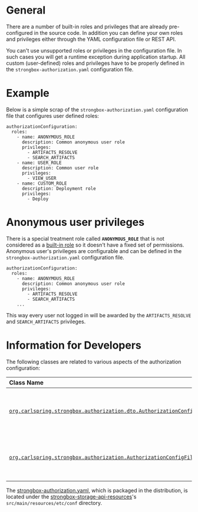 # General

There are a number of built-in roles and privileges that are already pre-configured in the source code. In addition you can define your own roles and privileges either through the YAML configuration file or REST API.

You can't use unsupported roles or privileges in the configuration file. In such cases you will get a runtime exception during application startup. All custom (user-defined) roles and privileges have to be properly defined in the `strongbox-authorization.yaml` configuration file.

# Example

Below is a simple scrap of the `strongbox-authorization.yaml` configuration file that configures user defined roles:

    authorizationConfiguration:
      roles:
        - name: ANONYMOUS_ROLE
          description: Common anonymous user role
          privileges:
            - ARTIFACTS_RESOLVE
            - SEARCH_ARTIFACTS
        - name: USER_ROLE
          description: Common user role
          privileges:
            - VIEW_USER
        - name: CUSTOM_ROLE
          description: Deployment role
          privileges:
            - Deploy

# Anonymous user privileges

There is a special treatment role called **`ANONYMOUS_ROLE`** that is not considered as a [built-in role](http://TODO_link_to_roles) so it doesn't have a fixed set of permissions. Anonymous user's privileges are configurable and can be defined in the `strongbox-authorization.yaml` configuration file.

    authorizationConfiguration:
      roles:
        - name: ANONYMOUS_ROLE
          description: Common anonymous user role
          privileges:
            - ARTIFACTS_RESOLVE
            - SEARCH_ARTIFACTS
        ...

This way every user not logged in will be awarded by the `ARTIFACTS_RESOLVE` and `SEARCH_ARTIFACTS` privileges.

# Information for Developers

The following classes are related to various aspects of the authorization configuration:

| Class Name  | Description | 
|:------------|-------------|
| [`org.carlspring.strongbox.authorization.dto.AuthorizationConfigDto`](https://github.com/strongbox/strongbox/blob/master/strongbox-security/strongbox-user-management/src/main/java/org/carlspring/strongbox/authorization/dto/AuthorizationConfigDto.java) | Represents authorization configuration in a deserialized form. |
| [`org.carlspring.strongbox.authorization.AuthorizationConfigFileManager`](https://github.com/strongbox/strongbox/blob/master/strongbox-security/strongbox-user-management/src/main/java/org/carlspring/strongbox/authorization/AuthorizationConfigFileManager.java) | Class to serialize / deserialize the authorization configuration. | 

The [strongbox-authorization.yaml](https://github.com/strongbox/strongbox/blob/master/strongbox-security/strongbox-user-management/src/main/resources/etc/conf/strongbox-authorization.yaml), which is packaged in the distribution, is located under the [strongbox-storage-api-resources](https://github.com/strongbox/strongbox/blob/master/strongbox-resources/strongbox-storage-api-resources/)'s `src/main/resources/etc/conf` directory.
